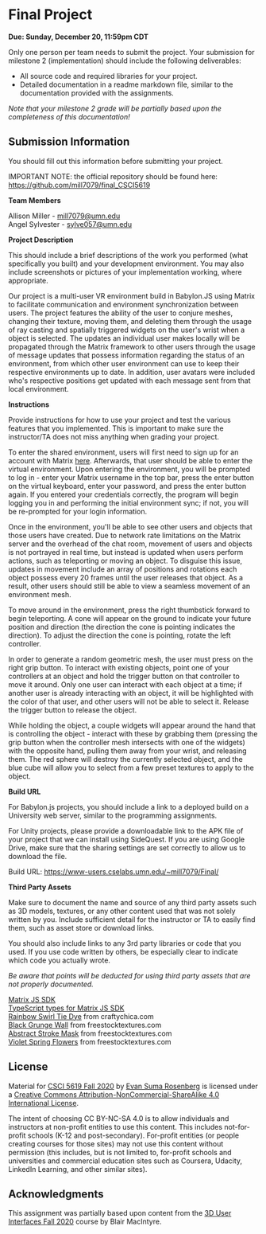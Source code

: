 # Final Project

**Due: Sunday, December 20, 11:59pm CDT**

Only one person per team needs to submit the project.  Your submission for milestone 2 (implementation) should include the following deliverables:

- All source code and required libraries for your project.
- Detailed documentation in a readme markdown file, similar to the documentation provided with the assignments. 

*Note that your milestone 2 grade will be partially based upon the completeness of this documentation!*

## Submission Information

You should fill out this information before submitting your project.  

IMPORTANT NOTE: the official repository should be found here: https://github.com/mill7079/final_CSCI5619

**Team Members**

Allison Miller - mill7079@umn.edu  
Angel Sylvester - sylve057@umn.edu

**Project Description**

This should include a brief descriptions of the work you performed (what specifically you built) and your development environment. You may also include screenshots or pictures of your implementation working, where appropriate.  

Our project is a multi-user VR environment build in Babylon.JS using Matrix to facilitate communication and environment synchronization between users. The project features the ability of the user to conjure meshes, changing their texture, moving them, and deleting them through the usage of ray casting and spatially triggered widgets on the user's wrist when a object is selected. The updates an individual user makes locally will be propagated through the Matrix framework to other users through the usage of message updates that possess information regarding the status of an environment, from which other user environment can use to keep their respective environments up to date. In addition, user avatars were included who's respective positions get updated with each message sent from that local environment. 

**Instructions**

Provide instructions for how to use your project and test the various features that you implemented.  This is important to make sure the instructor/TA does not miss anything when grading your project.

To enter the shared environment, users will first need to sign up for an account with Matrix [here](https://app.element.io/?pk_vid=27b4a145cdc9a56a1608421273a6b805#/register). Afterwards, that user should be able to enter the virtual environment. Upon entering the environment, you will be prompted to log in - enter your Matrix username in the top bar, press the enter button on the virtual keyboard, enter your password, and press the enter button again. If you entered your credentials correctly, the program will begin logging you in and performing the initial environment sync; if not, you will be re-prompted for your login information.  

Once in the environment, you'll be able to see other users and objects that those users have created. Due to network rate limitations on the Matrix server and the overhead of the chat room, movement of users and objects is not portrayed in real time, but instead is updated when users perform actions, such as teleporting or moving an object. To disguise this issue, updates in movement include an array of positions and rotations each object possess every 20 frames until the user releases that object. As a result, other users should still be able to view a seamless movement of an environment mesh. 

To move around in the environment, press the right thumbstick forward to begin teleporting. A cone will appear on the ground to indicate your future position and direction (the direction the cone is pointing indicates the direction). To adjust the direction the cone is pointing, rotate the left controller.  

In order to generate a random geometric mesh, the user must press on the right grip button. To interact with existing objects, point one of your controllers at an object and hold the trigger button on that controller to move it around. Only one user can interact with each object at a time; if another user is already interacting with an object, it will be highlighted with the color of that user, and other users will not be able to select it. Release the trigger button to release the object. 

While holding the object, a couple widgets will appear around the hand that is controlling the object - interact with these by grabbing them (pressing the grip button when the controller mesh intersects with one of the widgets) with the opposite hand, pulling them away from your wrist, and releasing them. The red sphere will destroy the currently selected object, and the blue cube will allow you to select from a few preset textures to apply to the object.

**Build URL**

For Babylon.js projects, you should include a link to a deployed build on a University web server, similar to the programming assignments.  

For Unity projects, please provide a downloadable link to the APK file of your project that we can install using SideQuest.  If you are using Google Drive, make sure that the sharing settings are set correctly to allow us to download the file.

Build URL: https://www-users.cselabs.umn.edu/~mill7079/Final/

**Third Party Assets**

Make sure to document the name and source of any third party assets such as 3D models, textures, or any other content used that was not solely written by you.  Include sufficient detail for the instructor or TA to easily find them, such as asset store or download links.  

You should also include links to any 3rd party libraries or code that you used.  If you use code written by others, be especially clear to indicate which code you actually wrote.  

*Be aware that points will be deducted for using third party assets that are not properly documented.*
  
[Matrix JS SDK](https://www.npmjs.com/package/@types/matrix-js-sdk)  
[TypeScript types for Matrix JS SDK](https://www.npmjs.com/package/@types/matrix-js-sdk)  
[Rainbow Swirl Tie Dye](https://craftychica.com/2015/07/rainbow-swirl-tie-dye/) from craftychica.com  
[Black Grunge Wall](https://freestocktextures.com/texture/black-grunge-wall,1304.html) from freestocktextures.com  
[Abstract Stroke Mask](https://freestocktextures.com/texture/abstract-stroke-mask,1290.html) from freestocktextures.com  
[Violet Spring Flowers](
https://freestocktextures.com/texture/violet-spring-flowers,1324.html) from freestocktextures.com  


## License

Material for [CSCI 5619 Fall 2020](https://canvas.umn.edu/courses/194179) by [Evan Suma Rosenberg](https://illusioneering.umn.edu/) is licensed under a [Creative Commons Attribution-NonCommercial-ShareAlike 4.0 International License](http://creativecommons.org/licenses/by-nc-sa/4.0/).

The intent of choosing CC BY-NC-SA 4.0 is to allow individuals and instructors at non-profit entities to use this content.  This includes not-for-profit schools (K-12 and post-secondary). For-profit entities (or people creating courses for those sites) may not use this content without permission (this includes, but is not limited to, for-profit schools and universities and commercial education sites such as Coursera, Udacity, LinkedIn Learning, and other similar sites).   

## Acknowledgments

This assignment was partially based upon content from the [3D User Interfaces Fall 2020](https://github.blairmacintyre.me/3dui-class-f20) course by Blair MacIntyre.
